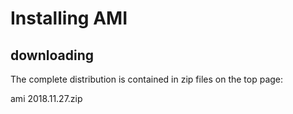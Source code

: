# Installing AMI

## downloading
The complete distribution is contained in zip files on the top page:

ami 2018.11.27.zip
